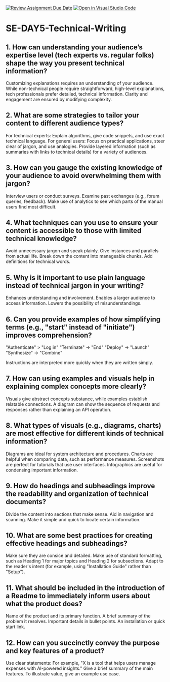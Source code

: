 [![Review Assignment Due Date](https://classroom.github.com/assets/deadline-readme-button-22041afd0340ce965d47ae6ef1cefeee28c7c493a6346c4f15d667ab976d596c.svg)](https://classroom.github.com/a/zsAR-pyY)
[![Open in Visual Studio Code](https://classroom.github.com/assets/open-in-vscode-2e0aaae1b6195c2367325f4f02e2d04e9abb55f0b24a779b69b11b9e10269abc.svg)](https://classroom.github.com/online_ide?assignment_repo_id=18524971&assignment_repo_type=AssignmentRepo)
# SE-DAY5-Technical-Writing
## 1. How can understanding your audience’s expertise level (tech experts vs. regular folks) shape the way you present technical information?
Customizing explanations requires an understanding of your audience.  While non-technical people require straightforward, high-level explanations, tech professionals prefer detailed, technical information.  Clarity and engagement are ensured by modifying complexity.

## 2. What are some strategies to tailor your content to different audience types?
For technical experts: Explain algorithms, give code snippets, and use exact technical language.
For general users: Focus on practical applications, steer clear of jargon, and use analogies.
Provide layered information (such as summaries with links to technical details) for a variety of audiences.

## 3. How can you gauge the existing knowledge of your audience to avoid overwhelming them with jargon?
Interview users or conduct surveys.
Examine past exchanges (e.g., forum queries, feedback).
Make use of analytics to see which parts of the manual users find most difficult.

## 4. What techniques can you use to ensure your content is accessible to those with limited technical knowledge?
Avoid unnecessary jargon and speak plainly.
Give instances and parallels from actual life.
Break down the content into manageable chunks.
Add definitions for technical words.

## 5. Why is it important to use plain language instead of technical jargon in your writing?
Enhances understanding and involvement.
Enables a larger audience to access information.
Lowers the possibility of misunderstandings.

## 6. Can you provide examples of how simplifying terms (e.g., "start" instead of "initiate") improves comprehension?
"Authenticate" > "Log in" 
"Terminate" → "End" 
"Deploy" → "Launch" 
"Synthesize" → "Combine" 

Instructions are interpreted more quickly when they are written simply.

## 7. How can using examples and visuals help in explaining complex concepts more clearly?
Visuals give abstract concepts substance, while examples establish relatable connections. 
A diagram can show the sequence of requests and responses rather than explaining an API operation.

## 8. What types of visuals (e.g., diagrams, charts) are most effective for different kinds of technical information?
Diagrams are ideal for system architecture and procedures.
Charts are helpful when comparing data, such as performance measures.
Screenshots are perfect for tutorials that use user interfaces.
Infographics are useful for condensing important information.

## 9. How do headings and subheadings improve the readability and organization of technical documents?
Divide the content into sections that make sense.
Aid in navigation and scanning.
Make it simple and quick to locate certain information.

## 10. What are some best practices for creating effective headings and subheadings?
Make sure they are consice and detailed.
Make use of standard formatting, such as Heading 1 for major topics and Heading 2 for subsections.
Adapt to the reader's intent (for example, using "Installation Guide" rather than "Setup").

## 11. What should be included in the introduction of a Readme to immediately inform users about what the product does?
Name of the product and its primary function.
A brief summary of the problem it resolves.
Important details in bullet points.
An installation or quick start link.

## 12. How can you succinctly convey the purpose and key features of a product?
Use clear statements: For example, "X is a tool that helps users manage expenses with AI-powered insights."
Give a brief summary of the main features.
To illustrate value, give an example use case.
